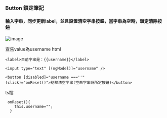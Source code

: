 ### Button 鎖定筆記
#### 輸入字串，同步更新label，並且設置清空字串按鈕，當字串為空時，鎖定清除按鈕
![image](https://github.com/nataliejian/learning/blob/master/angularNote/enableButton.gif)

宣告value為username
html
```
<label>目前字串是：{{username}}</label>

<input type="text" [(ngModel)]="username" />

<button [disabled]="username ===''"
(click)="onReset()">點擊清空字串(空白字串時所定按鈕)</button>
```
ts檔
```
 onReset(){
    this.username="";
  }
```
